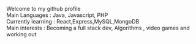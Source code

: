 Welcome to my github profile <br/>
Main Languages : Java, Javascript, PHP <br/>
Currently learning : React,Express,MySQL,MongoDB <br/>
Main interests : Becoming a full stack dev, Algorithms , video games and working out
